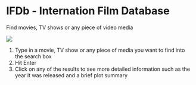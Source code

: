 # IFDb - Internation Film Database

Find movies, TV shows or any piece of video media

![](demo.gif)

1. Type in a movie, TV show or any piece of media you want to find into the search box
2. Hit Enter
3. Click on any of the results to see more detailed information such as the year it was released and a brief plot summary

